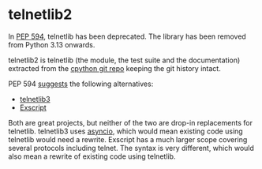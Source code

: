 # telnetlib2

In [PEP 594](https://peps.python.org/pep-0594/#telnetlib), telnetlib has been deprecated. The library has been removed from Python 3.13 onwards.

telnetlib2 is telnetlib (the module, the test suite and the documentation) extracted from the [cpython git repo](https://github.com/python/cpython/) keeping the git history intact.

PEP 594 [suggests](https://peps.python.org/pep-0594/#deprecated-modules) the following alternatives:

- [telnetlib3](https://pypi.org/project/telnetlib3/)
- [Exscript](https://pypi.org/project/Exscript/)

Both are great projects, but neither of the two are drop-in replacements for telnetlib. telnetlib3 uses [asyncio](https://docs.python.org/3/library/asyncio.html), which would mean existing code using telnetlib would need a rewrite. Exscript has a much larger scope covering several protocols including telnet. The syntax is very different, which would also mean a rewrite of existing code using telnetlib.

